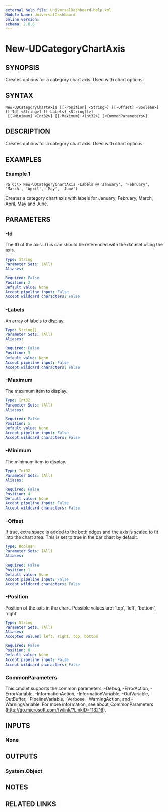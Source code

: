 ```yaml
---
external help file: UniversalDashboard-help.xml
Module Name: UniversalDashboard
online version: 
schema: 2.0.0
---
```


# New-UDCategoryChartAxis

## SYNOPSIS
Creates options for a category chart axis. Used with chart options.

## SYNTAX

```
New-UDCategoryChartAxis [[-Position] <String>] [[-Offset] <Boolean>] [[-Id] <String>] [[-Labels] <String[]>]
 [[-Minimum] <Int32>] [[-Maximum] <Int32>] [<CommonParameters>]
```

## DESCRIPTION
Creates options for a category chart axis. Used with chart options.

## EXAMPLES

### Example 1
```
PS C:\> New-UDCategoryChartAxis -Labels @('January', 'February', 'March', 'April', 'May', 'June')
```

Creates a category chart axis with labels for January, February, March, April, May and June.

## PARAMETERS

### -Id
The ID of the axis. This can should be referenced with the dataset using the axis. 

```yaml
Type: String
Parameter Sets: (All)
Aliases: 

Required: False
Position: 2
Default value: None
Accept pipeline input: False
Accept wildcard characters: False
```

### -Labels
An array of labels to display.

```yaml
Type: String[]
Parameter Sets: (All)
Aliases: 

Required: False
Position: 3
Default value: None
Accept pipeline input: False
Accept wildcard characters: False
```

### -Maximum
The maximum item to display.

```yaml
Type: Int32
Parameter Sets: (All)
Aliases: 

Required: False
Position: 5
Default value: None
Accept pipeline input: False
Accept wildcard characters: False
```

### -Minimum
The minimum item to display.

```yaml
Type: Int32
Parameter Sets: (All)
Aliases: 

Required: False
Position: 4
Default value: None
Accept pipeline input: False
Accept wildcard characters: False
```

### -Offset
If true, extra space is added to the both edges and the axis is scaled to fit into the chart area. This is set to true in the bar chart by default.

```yaml
Type: Boolean
Parameter Sets: (All)
Aliases: 

Required: False
Position: 1
Default value: None
Accept pipeline input: False
Accept wildcard characters: False
```

### -Position
Position of the axis in the chart. Possible values are: 'top', 'left', 'bottom', 'right'

```yaml
Type: String
Parameter Sets: (All)
Aliases: 
Accepted values: left, right, top, bottom

Required: False
Position: 0
Default value: None
Accept pipeline input: False
Accept wildcard characters: False
```

### CommonParameters
This cmdlet supports the common parameters: -Debug, -ErrorAction, -ErrorVariable, -InformationAction, -InformationVariable, -OutVariable, -OutBuffer, -PipelineVariable, -Verbose, -WarningAction, and -WarningVariable. For more information, see about_CommonParameters (http://go.microsoft.com/fwlink/?LinkID=113216).

## INPUTS

### None

## OUTPUTS

### System.Object

## NOTES

## RELATED LINKS

